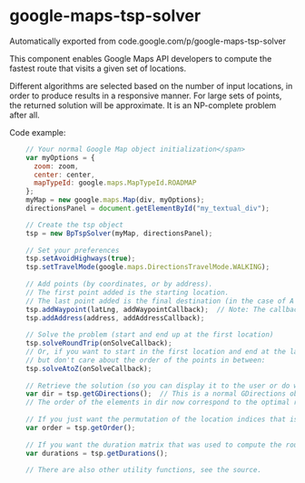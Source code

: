 # google-maps-tsp-solver
Automatically exported from code.google.com/p/google-maps-tsp-solver


This component enables Google Maps API developers to compute the fastest route that visits a given set of locations.

Different algorithms are selected based on the number of input locations, in order to produce results in a responsive manner. For large sets of points, the returned solution will be approximate. It is an NP-complete problem after all.

Code example: 

```js
	// Your normal Google Map object initialization</span>
	var myOptions = {
	  zoom: zoom,
	  center: center,
	  mapTypeId: google.maps.MapTypeId.ROADMAP
	};
	myMap = new google.maps.Map(div, myOptions);
	directionsPanel = document.getElementById("my_textual_div");

	// Create the tsp object
	tsp = new BpTspSolver(myMap, directionsPanel);
	
	// Set your preferences
	tsp.setAvoidHighways(true);
	tsp.setTravelMode(google.maps.DirectionsTravelMode.WALKING);
	
	// Add points (by coordinates, or by address).
	// The first point added is the starting location.
	// The last point added is the final destination (in the case of A - Z mode)
	tsp.addWaypoint(latLng, addWaypointCallback);  // Note: The callback is new for version 3, to ensure waypoints and addresses appear in the order they were added in.
	tsp.addAddress(address, addAddressCallback);
	
	// Solve the problem (start and end up at the first location)
	tsp.solveRoundTrip(onSolveCallback);
	// Or, if you want to start in the first location and end at the last,
	// but don't care about the order of the points in between:
	tsp.solveAtoZ(onSolveCallback);
	
	// Retrieve the solution (so you can display it to the user or do whatever :-)
	var dir = tsp.getGDirections();  // This is a normal GDirections object.
	// The order of the elements in dir now correspond to the optimal route.
	
	// If you just want the permutation of the location indices that is the best route:
	var order = tsp.getOrder();
	
	// If you want the duration matrix that was used to compute the route:
	var durations = tsp.getDurations();
	
	// There are also other utility functions, see the source.
```
